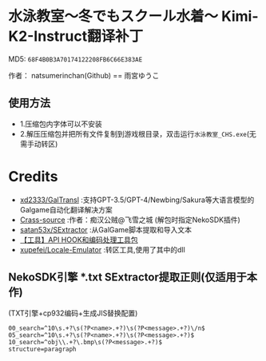 # 水泳教室～冬でもスクール水着～ Kimi-K2-Instruct翻译补丁 

MD5: `68F4B0B3A70174122208FB6C66E383AE`

作者： natsumerinchan(Github) == 雨宮ゆうこ

## 使用方法
- 1.压缩包内字体可以不安装
- 2.解压压缩包并把所有文件复制到游戏根目录，双击运行`水泳教室_CHS.exe`(无需手动转区)

# Credits

- [xd2333/GalTransl](https://github.com/xd2333/GalTransl.git) :支持GPT-3.5/GPT-4/Newbing/Sakura等大语言模型的Galgame自动化翻译解决方案
- [Crass-source](https://github.com/shangjiaxuan/Crass-source.git) :作者：痴汉公贼@飞雪之城 (解包时指定NekoSDK插件)
- [satan53x/SExtractor](https://github.com/satan53x/SExtractor.git) :从GalGame脚本提取和导入文本
- [【工具】API HOOK和编码处理工具包](https://www.ai2.moe/topic/29225-【工具】api-hook和编码处理工具包)
- [xupefei/Locale-Emulator](https://github.com/xupefei/Locale-Emulator.git) :转区工具,使用了其中的dll

## NekoSDK引擎 *.txt SExtractor提取正则(仅适用于本作)
(TXT引擎+cp932编码+生成JIS替换配置)
```
00_search=^10\s.+?\s(?P<name>.+?)\s(?P<message>.+?)\/n$
05_search=^10\s.+?\s(?P<name>.+?)\s(?P<message>.+?)$
10_search=^obj\\.+?\.bmp\s(?P<message>.+?)$
structure=paragraph
```
